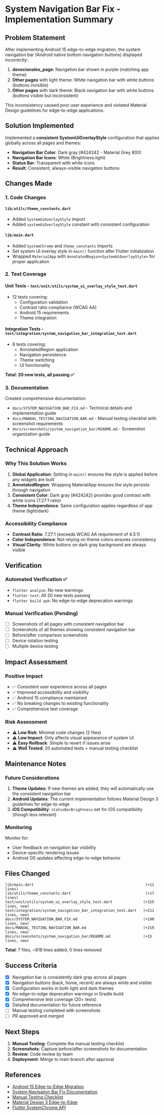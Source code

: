 # System Navigation Bar Fix - Implementation Summary

## Problem Statement

After implementing Android 15 edge-to-edge migration, the system navigation bar (Android native bottom navigation buttons) displayed incorrectly:

1. **devocionales_page**: Navigation bar shown in purple (matching app theme)
2. **Other pages** with light theme: White navigation bar with white buttons (buttons invisible)
3. **Other pages** with dark theme: Black navigation bar with white buttons (buttons visible but inconsistent)

This inconsistency caused poor user experience and violated Material Design guidelines for edge-to-edge applications.

## Solution Implemented

Implemented a **consistent SystemUiOverlayStyle** configuration that applies globally across all pages and themes:

- **Navigation Bar Color**: Dark gray (#424242 - Material Grey 800)
- **Navigation Bar Icons**: White (Brightness.light)
- **Status Bar**: Transparent with white icons
- **Result**: Consistent, always-visible navigation buttons

## Changes Made

### 1. Code Changes

#### `lib/utils/theme_constants.dart`
- Added `SystemUiOverlayStyle` import
- Added `systemUiOverlayStyle` constant with consistent configuration

#### `lib/main.dart`
- Added `SystemChrome` and `theme_constants` imports
- Set system UI overlay style in `main()` function after Flutter initialization
- Wrapped `MaterialApp` with `AnnotatedRegion<SystemUiOverlayStyle>` for proper application

### 2. Test Coverage

#### Unit Tests - `test/unit/utils/system_ui_overlay_style_test.dart`
- 12 tests covering:
  - Configuration validation
  - Contrast ratio compliance (WCAG AA)
  - Android 15 requirements
  - Theme integration

#### Integration Tests - `test/integration/system_navigation_bar_integration_test.dart`
- 8 tests covering:
  - AnnotatedRegion application
  - Navigation persistence
  - Theme switching
  - UI functionality

**Total: 20 new tests, all passing ✅**

### 3. Documentation

Created comprehensive documentation:
- `docs/SYSTEM_NAVIGATION_BAR_FIX.md` - Technical details and implementation guide
- `docs/MANUAL_TESTING_NAVIGATION_BAR.md` - Manual testing checklist with screenshot requirements
- `docs/screenshots/system_navigation_bar/README.md` - Screenshot organization guide

## Technical Approach

### Why This Solution Works

1. **Global Application**: Setting in `main()` ensures the style is applied before any widgets are built
2. **AnnotatedRegion**: Wrapping MaterialApp ensures the style persists through navigation
3. **Consistent Color**: Dark gray (#424242) provides good contrast with white icons (7.27:1 ratio)
4. **Theme Independence**: Same configuration applies regardless of app theme (light/dark)

### Accessibility Compliance

- **Contrast Ratio**: 7.27:1 (exceeds WCAG AA requirement of 4.5:1)
- **Color Independence**: Not relying on theme colors ensures consistency
- **Visual Clarity**: White buttons on dark gray background are always visible

## Verification

### Automated Verification ✅
- `flutter analyze`: No new warnings
- `flutter test`: All 20 new tests passing
- `flutter build apk`: No edge-to-edge deprecation warnings

### Manual Verification (Pending)
- [ ] Screenshots of all pages with consistent navigation bar
- [ ] Screenshots of all themes showing consistent navigation bar
- [ ] Before/after comparison screenshots
- [ ] Device rotation testing
- [ ] Multiple device testing

## Impact Assessment

### Positive Impact
- ✅ Consistent user experience across all pages
- ✅ Improved accessibility and visibility
- ✅ Android 15 compliance maintained
- ✅ No breaking changes to existing functionality
- ✅ Comprehensive test coverage

### Risk Assessment
- ⚠️ **Low Risk**: Minimal code changes (2 files)
- ⚠️ **Low Impact**: Only affects visual appearance of system UI
- ⚠️ **Easy Rollback**: Simple to revert if issues arise
- ⚠️ **Well Tested**: 20 automated tests + manual testing checklist

## Maintenance Notes

### Future Considerations

1. **Theme Updates**: If new themes are added, they will automatically use the consistent navigation bar
2. **Android Updates**: The current implementation follows Material Design 3 guidelines for edge-to-edge
3. **iOS Compatibility**: `statusBarBrightness` set for iOS compatibility (though less relevant)

### Monitoring

Monitor for:
- User feedback on navigation bar visibility
- Device-specific rendering issues
- Android OS updates affecting edge-to-edge behavior

## Files Changed

```
lib/main.dart                                                   (+11 lines)
lib/utils/theme_constants.dart                                  (+17 lines)
test/unit/utils/system_ui_overlay_style_test.dart              (+155 lines, new)
test/integration/system_navigation_bar_integration_test.dart   (+211 lines, new)
docs/SYSTEM_NAVIGATION_BAR_FIX.md                              (+190 lines, new)
docs/MANUAL_TESTING_NAVIGATION_BAR.md                          (+219 lines, new)
docs/screenshots/system_navigation_bar/README.md               (+15 lines, new)
```

**Total**: 7 files, ~818 lines added, 0 lines removed

## Success Criteria

- [x] Navigation bar is consistently dark gray across all pages
- [x] Navigation buttons (back, home, recent) are always white and visible
- [x] Configuration works in both light and dark themes
- [x] No edge-to-edge deprecation warnings in Gradle build
- [x] Comprehensive test coverage (20+ tests)
- [x] Detailed documentation for future reference
- [ ] Manual testing completed with screenshots
- [ ] PR approved and merged

## Next Steps

1. **Manual Testing**: Complete the manual testing checklist
2. **Screenshots**: Capture before/after screenshots for documentation
3. **Review**: Code review by team
4. **Deployment**: Merge to main branch after approval

## References

- [Android 15 Edge-to-Edge Migration](./ANDROID_15_EDGE_TO_EDGE_MIGRATION.md)
- [System Navigation Bar Fix Documentation](./SYSTEM_NAVIGATION_BAR_FIX.md)
- [Manual Testing Checklist](./MANUAL_TESTING_NAVIGATION_BAR.md)
- [Material Design 3 Edge-to-Edge](https://m3.material.io/foundations/layout/applying-layout/window-size-classes)
- [Flutter SystemChrome API](https://api.flutter.dev/flutter/services/SystemChrome-class.html)
